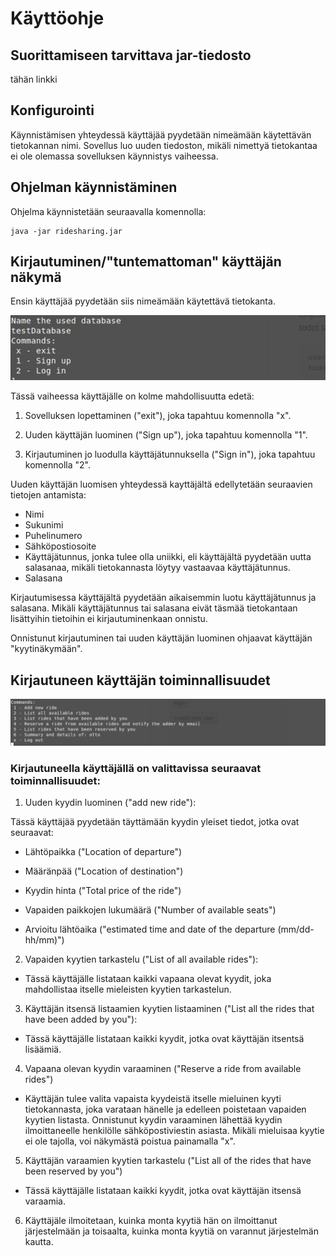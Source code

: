 
<h1> Käyttöohje </h1>

<h2> Suorittamiseen tarvittava jar-tiedosto </h2>

tähän linkki

<h2> Konfigurointi </h2> 

Käynnistämisen yhteydessä käyttäjää pyydetään nimeämään käytettävän tietokannan nimi. Sovellus luo uuden tiedoston, mikäli nimettyä tietokantaa ei ole olemassa sovelluksen käynnistys vaiheessa.


<h2> Ohjelman käynnistäminen </h2>

Ohjelma käynnistetään seuraavalla komennolla:

```
java -jar ridesharing.jar
```

<h2> Kirjautuminen/"tuntemattoman" käyttäjän näkymä </h2> 

Ensin käyttäjää pyydetään siis nimeämään käytettävä tietokanta.

![Kirjautuminen](https://github.com/OttoLasma/ot-harjoitustyo/blob/master/RideSharing/dokumentaatio/tietokannanNimeaminenjaAloitus.png "kirjautuminen")


Tässä vaiheessa käyttäjälle on kolme mahdollisuutta edetä:

1. Sovelluksen lopettaminen ("exit"), joka tapahtuu komennolla "x".

2. Uuden käyttäjän luominen ("Sign up"), joka tapahtuu komennolla "1".

3. Kirjautuminen jo luodulla käyttäjätunnuksella ("Sign in"), joka tapahtuu komennolla "2".

Uuden käyttäjän luomisen yhteydessä kayttäjältä edellytetään seuraavien tietojen antamista:

- Nimi
- Sukunimi
- Puhelinumero
- Sähköpostiosoite
- Käyttäjätunnus, jonka tulee olla uniikki, eli käyttäjältä pyydetään uutta salasanaa, mikäli tietokannasta löytyy vastaavaa käyttäjätunnus.
- Salasana

Kirjautumisessa käyttäjältä pyydetään aikaisemmin luotu käyttäjätunnus ja salasana. Mikäli käyttäjätunnus tai salasana eivät täsmää tietokantaan lisättyihin tietoihin ei kirjautuminenkaan onnistu.

Onnistunut kirjautuminen tai uuden käyttäjän luominen ohjaavat käyttäjän "kyytinäkymään".

<h2> Kirjautuneen käyttäjän toiminnallisuudet </h2>

![valinnat](https://github.com/OttoLasma/ot-harjoitustyo/blob/master/RideSharing/dokumentaatio/valinnat.png "valinnat")

<h3> Kirjautuneella käyttäjällä on valittavissa seuraavat toiminnallisuudet: </h3>

1. Uuden kyydin luominen ("add new ride"):

Tässä käyttäjää pyydetään täyttämään kyydin yleiset tiedot, jotka ovat seuraavat: 

- Lähtöpaikka ("Location of departure")

- Määränpää ("Location of destination")

- Kyydin hinta ("Total price of the ride")

- Vapaiden paikkojen lukumäärä ("Number of available seats")

- Arvioitu lähtöaika ("estimated time and date of the departure (mm/dd-hh/mm)")

2. Vapaiden kyytien tarkastelu ("List of all available rides"):

- Tässä käyttäjälle listataan kaikki vapaana olevat kyydit, joka mahdollistaa itselle mieleisten kyytien tarkastelun.

3. Käyttäjän itsensä listaamien kyytien listaaminen ("List all the rides that have been added by you"):

- Tässä käyttäjälle listataan kaikki kyydit, jotka ovat käyttäjän itsentsä lisäämiä.

4. Vapaana olevan kyydin varaaminen ("Reserve a ride from available rides")

- Käyttäjän tulee valita vapaista kyydeistä itselle mieluinen kyyti tietokannasta, joka varataan hänelle ja edelleen poistetaan vapaiden kyytien listasta. Onnistunut kyydin varaaminen lähettää kyydin ilmoittaneelle henkilölle sähköpostiviestin asiasta. Mikäli mieluisaa kyytie ei ole tajolla, voi näkymästä poistua painamalla "x".

5. Käyttäjän varaamien kyytien tarkastelu ("List all of the rides that have been reserved by you")

- Tässä käyttäjälle listataan kaikki kyydit, jotka ovat käyttäjän itsensä varaamia.

6. Käyttäjäle ilmoitetaan, kuinka monta kyytiä hän on ilmoittanut järjestelmään ja toisaalta, kuinka monta kyytiä on varannut järjestelmän kautta. 







